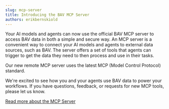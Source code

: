 ```yaml
---
slug: mcp-server
title: Introducing the BAV MCP Server
authors: erikbernskiold
---
```


Your AI models and agents can now use the official BAV MCP server to access BAV data in both a simple and secure way. An
MCP server is a convenient way to connect your AI models and agents to external data sources, such as BAV. The server
offers a set of tools that agents can trigger to get the data they need to then process and use in their tasks.

Our new remote MCP server uses the latest MCP (Model Control Protocol) standard.

We're excited to see how you and your agents use BAV data to power your workflows. If you have questions, feedback, or
requests for new MCP tools, please let us know.

[Read more about the MCP Server](/docs/2.x/ai/mcp-server)
